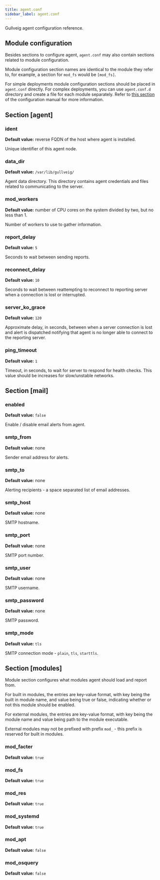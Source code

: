 ```yaml
---
title: agent.conf
sidebar_label: agent.conf
---
```


Gullveig agent configuration reference.

## Module configuration

Besides sections to configure agent, `agent.conf` may also contain sections related to module configuration.

Module configuration section names are identical to the module they refer to, for example,
a section for `mod_fs` would be `[mod_fs]`.

For simple deployments module configuration sections should be placed in `agent.conf` directly. For
complex deployments, you can use `agent.conf.d` directory and create a file for each module separately. Refer to [this section](./about.md#compartmentalizing-complex-configuration) of the configuration manual for more information.

## Section [agent]

### ident
**Default value:** reverse FQDN of the host where agent is installed.

Unique identifier of this agent node.

### data_dir
**Default value:** `/var/lib/gullveig/`

Agent data directory. This directory contains agent credentials and files related to
communicating to the server.

### mod_workers
**Default value:** number of CPU cores on the system divided by two, but no less than 1.

Number of workers to use to gather information.

### report_delay
**Default value:** `5`

Seconds to wait between sending reports.

### reconnect_delay
**Default value:** `10`

Seconds to wait between reattempting to reconnect to reporting server when a connection is lost or interrupted.

### server_ko_grace
**Default value:** `120`

Approximate delay, in seconds, between when a server connection is lost and alert is dispatched notifying that agent is no longer able to connect to the reporting server.

### ping_timeout
**Default value:** `1`

Timeout, in seconds, to wait for server to respond for health checks. This value should be increases for slow/unstable networks.

## Section [mail]

### enabled
**Default value:** `false`

Enable / disable email alerts from agent.

### smtp_from
**Default value:** none

Sender email address for alerts.

### smtp_to
**Default value:** none

Alerting recipients - a space separated list of email addresses.

### smtp_host
**Default value:** none

SMTP hostname.

### smtp_port
**Default value:** none

SMTP port number.

### smtp_user
**Default value:** none

SMTP username.

### smtp_password
**Default value:** none

SMTP password.

### smtp_mode
**Default value:** `tls`

SMTP connection mode - `plain`, `tls`, `starttls`. 

## Section [modules]

Module section configures what modules agent should load and report from.

For built in modules, the entries are key-value format, with key being the built in module name,
and value being true or false, indicating whether or not this module should be enabled.

For external modules, the entries are key-value format, with key being the module name and
value being path to the module executable.

External modules may not be prefixed with prefix `mod_` - this prefix is reserved for
built in modules.

### mod_facter
**Default value:** `true`

### mod_fs
**Default value:** `true`

### mod_res
**Default value:** `true`

### mod_systemd
**Default value:** `true`

### mod_apt
**Default value:** `false`

### mod_osquery
**Default value:** `false`

